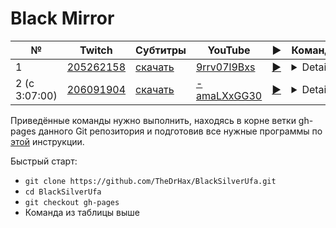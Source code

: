 # Black Mirror

| № | Twitch | Субтитры | YouTube | ▶ | Команда |
| --- | --- | --- | --- | --- | --- |
| 1 | [205262158](https://www.twitch.tv/videos/205262158) | [скачать](../chats/v205262158.ass) | [9rrv07l9Bxs](https://www.youtube.com/watch?v=9rrv07l9Bxs) | [▶](../src/player.html?v=9rrv07l9Bxs&s=205262158) | <details>`mpv --sub-file chats/v205262158.ass ytdl://9rrv07l9Bxs`</details> |
| 2 (с 3:07:00) | [206091904](https://www.twitch.tv/videos/206091904) | [скачать](../chats/v206091904.ass) | [-amaLXxGG30](https://www.youtube.com/watch?v=-amaLXxGG30) | [▶](../src/player.html?v=-amaLXxGG30&s=206091904) | <details>`mpv --sub-file chats/v206091904.ass ytdl://-amaLXxGG30`</details> |

Приведённые команды нужно выполнить, находясь в корне ветки gh-pages данного Git репозитория и подготовив все нужные программы по [этой](../tutorials/watch-online.md) инструкции.

Быстрый старт:
* `git clone https://github.com/TheDrHax/BlackSilverUfa.git`
* `cd BlackSilverUfa`
* `git checkout gh-pages`
* Команда из таблицы выше

